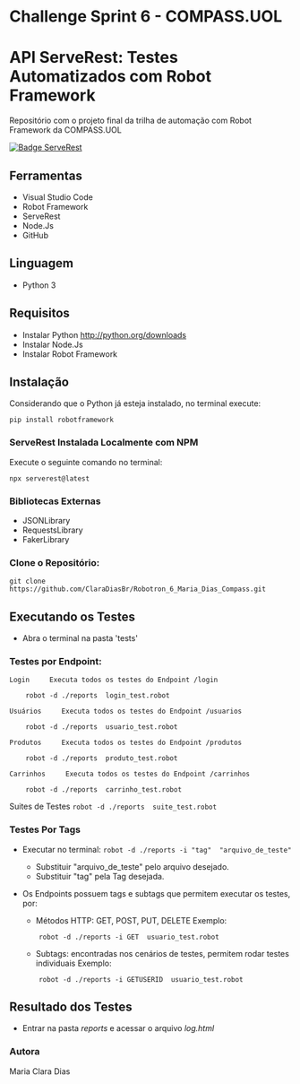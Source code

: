 # Challenge Sprint 6 - COMPASS.UOL

# API ServeRest: Testes Automatizados com Robot Framework
Repositório com o projeto final da trilha de automação com Robot Framework da COMPASS.UOL


[![Badge ServeRest](https://img.shields.io/badge/API-ServeRest-blue)](https://github.com/ServeRest/ServeRest/)


## Ferramentas
- Visual Studio Code
- Robot Framework
- ServeRest
- Node.Js
- GitHub

## Linguagem
- Python 3

## Requisitos
- Instalar Python <http://python.org/downloads>
- Instalar Node.Js
- Instalar Robot Framework 

## Instalação
Considerando que o Python já esteja instalado, no terminal execute:
``` 
pip install robotframework
```

### ServeRest Instalada Localmente com NPM
Execute o seguinte comando no terminal:
```shell
npx serverest@latest
```

### Bibliotecas Externas
- JSONLibrary
- RequestsLibrary
- FakerLibrary 

### Clone o Repositório:
```shell
git clone https://github.com/ClaraDiasBr/Robotron_6_Maria_Dias_Compass.git
```

## Executando os Testes
- Abra o terminal na pasta 'tests'

### Testes por Endpoint:
    Login     Executa todos os testes do Endpoint /login
    
        robot -d ./reports  login_test.robot
    
    Usuários     Executa todos os testes do Endpoint /usuarios
    
        robot -d ./reports  usuario_test.robot
    
    Produtos     Executa todos os testes do Endpoint /produtos
    
        robot -d ./reports  produto_test.robot
    
    Carrinhos     Executa todos os testes do Endpoint /carrinhos
    
        robot -d ./reports  carrinho_test.robot
    
Suites de Testes
    ```
        robot -d ./reports  suite_test.robot
    ```

### Testes Por Tags
- Executar no terminal: `robot -d ./reports -i "tag"  "arquivo_de_teste"`
    - Substituir "arquivo_de_teste" pelo arquivo desejado.
    - Substituir "tag" pela Tag desejada.

- Os Endpoints possuem tags e subtags que permitem executar os testes, por:
    - Métodos HTTP: GET, POST, PUT, DELETE
    Exemplo:
    ```shell
        robot -d ./reports -i GET  usuario_test.robot
    ```
    - Subtags: encontradas nos cenários de testes, permitem rodar testes individuais
    Exemplo:
    ```shell
        robot -d ./reports -i GETUSERID  usuario_test.robot
    ```

## Resultado dos Testes
- Entrar na pasta *reports* e acessar o arquivo *log.html*


### Autora
Maria Clara Dias


